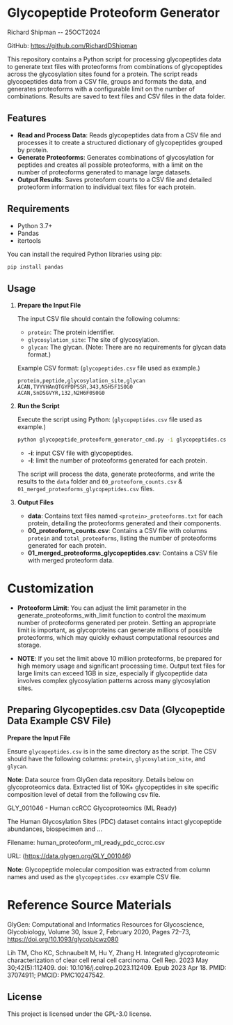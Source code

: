 # Glycopeptide Proteoform Generator

Richard Shipman -- 25OCT2024 

GitHub: https://github.com/RichardDShipman

This repository contains a Python script for processing glycopeptides data to generate text files with proteoforms from combinations of glycopeptides across the glycosylation sites found for a protein. The script reads glycopeptides data from a CSV file, groups and formats the data, and generates proteoforms with a configurable limit on the number of combinations. Results are saved to text files and CSV files in the data folder.

## Features

- **Read and Process Data**: Reads glycopeptides data from a CSV file and processes it to create a structured dictionary of glycopeptides grouped by protein.
- **Generate Proteoforms**: Generates combinations of glycosylation for peptides and creates all possible proteoforms, with a limit on the number of proteoforms generated to manage large datasets.
- **Output Results**: Saves proteoform counts to a CSV file and detailed proteoform information to individual text files for each protein.

## Requirements

- Python 3.7+
- Pandas
- itertools

You can install the required Python libraries using pip:

```bash
pip install pandas
```

## Usage

1. **Prepare the Input File**

   The input CSV file should contain the following columns:

   - `protein`: The protein identifier.
   - `glycosylation_site`: The site of glycosylation.
   - `glycan`: The glycan. (Note: There are no requirements for glycan data format.)

   Example CSV format: (`glycopeptides.csv` file used as example.)

   ```csv
   protein,peptide,glycosylation_site,glycan
   ACAN,TVYVHAnQTGYPDPSSR,343,N5H5F1S0G0
   ACAN,SnDSGVYR,132,N2H6F0S0G0
   ```

2. **Run the Script**

   Execute the script using Python: (`glycopeptides.csv` file used as example.)

   ```bash
   python glycopeptide_proteoform_generator_cmd.py -i glycopeptides.csv -l 10
   ```

   - **-i**: input CSV file with glycopeptides.
   - **-l**: limit the number of proteoforms generated for each protein.

   The script will process the data, generate proteoforms, and write the results to the `data` folder and `00_proteoform_counts.csv` & `01_merged_proteoforms_glycopeptides.csv` files.

3. **Output Files**

   - **data**: Contains text files named `<protein>_proteoforms.txt` for each protein, detailing the proteoforms generated and their components.
   - **00_proteoform_counts.csv**: Contains a CSV file with columns `protein` and `total_proteoforms`, listing the number of proteoforms generated for each protein.
   - **01_merged_proteoforms_glycopeptides.csv**: Contains a CSV file with merged proteoform data.

# Customization

- **Proteoform Limit**: You can adjust the limit parameter in the generate_proteoforms_with_limit function to control the maximum number of proteoforms generated per protein. Setting an appropriate limit is important, as glycoproteins can generate millions of possible proteoforms, which may quickly exhaust computational resources and storage.

- **NOTE**: If you set the limit above 10 million proteoforms, be prepared for high memory usage and significant processing time. Output text files for large limits can exceed 1GB in size, especially if glycopeptide data involves complex glycosylation patterns across many glycosylation sites.

## Preparing Glycopeptides.csv Data (Glycopeptide Data Example CSV File)

**Prepare the Input File**

   Ensure `glycopeptides.csv` is in the same directory as the script. The CSV should have the following columns: `protein`, `glycosylation_site`, and `glycan`.

   **Note**: Data source from GlyGen data repository. Details below on glycoproteomics data. Extracted list of 10K+ glycopeptides in site specific composition level of detail from the following csv file.
   
   GLY_001046 - Human ccRCC Glycoproteomics (ML Ready)

   The Human Glycosylation Sites (PDC) dataset contains intact glycopeptide abundances, biospecimen and ... 
   
   Filename: human_proteoform_ml_ready_pdc_ccrcc.csv

   URL: (https://data.glygen.org/GLY_001046)

   **Note**: Glycopeptide molecular composition was extracted from column names and used as the `glycopeptides.csv` example CSV file.

# Reference Source Materials 

GlyGen: Computational and Informatics Resources for Glycoscience, Glycobiology, Volume 30, Issue 2, February 2020, Pages 72–73, https://doi.org/10.1093/glycob/cwz080

Lih TM, Cho KC, Schnaubelt M, Hu Y, Zhang H. Integrated glycoproteomic characterization of clear cell renal cell carcinoma. Cell Rep. 2023 May 30;42(5):112409. doi: 10.1016/j.celrep.2023.112409. Epub 2023 Apr 18. PMID: 37074911; PMCID: PMC10247542.

## License

This project is licensed under the GPL-3.0 license.



